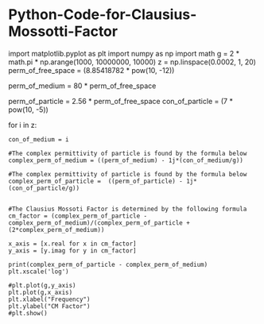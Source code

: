 # Python-Code-for-Clausius-Mossotti-Factor
import matplotlib.pyplot as plt
import numpy as np
import math
g = 2 * math.pi * np.arange(1000, 10000000, 10000)
z = np.linspace(0.0002, 1, 20)
perm_of_free_space = (8.85418782 * pow(10, -12))

perm_of_medium = 80 * perm_of_free_space


perm_of_particle = 2.56 * perm_of_free_space 
con_of_particle = (7 *  pow(10, -5))

for i in z:
    
    con_of_medium = i
   
    #The complex permittivity of particle is found by the formula below
    complex_perm_of_medium = ((perm_of_medium) - 1j*(con_of_medium/g))

    #The complex permittivity of particle is found by the formula below
    complex_perm_of_particle =  ((perm_of_particle) - 1j*(con_of_particle/g))
                                         
    
    #The Clausius Mossoti Factor is determined by the following formula
    cm_factor = (complex_perm_of_particle - complex_perm_of_medium)/(complex_perm_of_particle + (2*complex_perm_of_medium))
    
    x_axis = [x.real for x in cm_factor]
    y_axis = [y.imag for y in cm_factor]
    
    print(complex_perm_of_particle - complex_perm_of_medium)
    plt.xscale('log')
    
    #plt.plot(g,y_axis)
    plt.plot(g,x_axis)
    plt.xlabel("Frequency")
    plt.ylabel("CM Factor")
    #plt.show()
